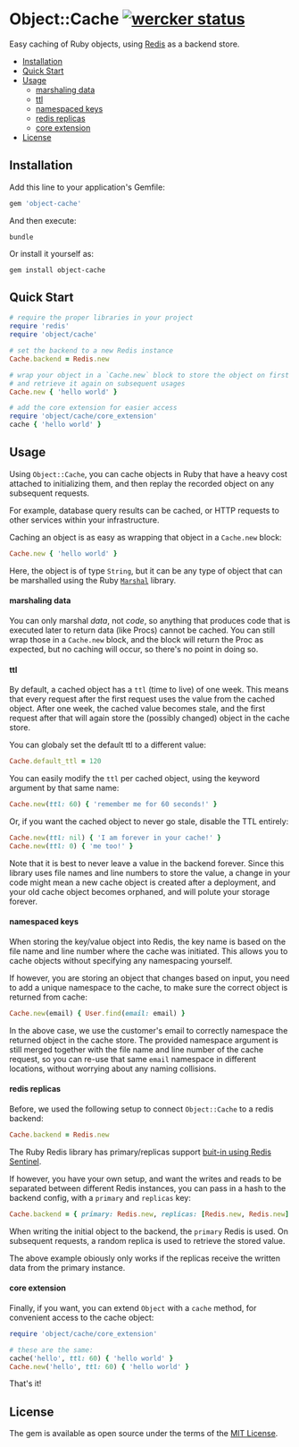 # Object::Cache [![wercker status](https://app.wercker.com/status/8f5b16e230784fd4bd75f267d5d62e85/s/master "wercker status")](https://app.wercker.com/project/bykey/8f5b16e230784fd4bd75f267d5d62e85)

Easy caching of Ruby objects, using [Redis](http://redis.io) as a backend store.

* [Installation](#installation)
* [Quick Start](#quick-start)
* [Usage](#usage)
  * [marshaling data](#marshaling-data)
  * [ttl](#ttl)
  * [namespaced keys](#namespaced-keys)
  * [redis replicas](#redis-replicas)
  * [core extension](#core-extension)
* [License](#license)

## Installation

Add this line to your application's Gemfile:

```ruby
gem 'object-cache'
```

And then execute:

```shell
bundle
```

Or install it yourself as:

```shell
gem install object-cache
```

## Quick Start

```ruby
# require the proper libraries in your project
require 'redis'
require 'object/cache'

# set the backend to a new Redis instance
Cache.backend = Redis.new

# wrap your object in a `Cache.new` block to store the object on first usage,
# and retrieve it again on subsequent usages
Cache.new { 'hello world' }

# add the core extension for easier access
require 'object/cache/core_extension'
cache { 'hello world' }
```

## Usage

Using `Object::Cache`, you can cache objects in Ruby that have a heavy cost
attached to initializing them, and then replay the recorded object on any
subsequent requests.

For example, database query results can be cached, or HTTP requests to other
services within your infrastructure.

Caching an object is as easy as wrapping that object in a `Cache.new` block:

```ruby
Cache.new { 'hello world' }
```

Here, the object is of type `String`, but it can be any type of object that can
be marshalled using the Ruby [`Marshal`][marshal] library.

#### marshaling data

You can only marshal _data_, not _code_, so anything that produces code that is
executed later to return data (like Procs) cannot be cached. You can still wrap
those in a `Cache.new` block, and the block will return the Proc as expected,
but no caching will occur, so there's no point in doing so.

#### ttl

By default, a cached object has a `ttl` (time to live) of one week. This means
that every request after the first request uses the value from the cached
object. After one week, the cached value becomes stale, and the first request
after that will again store the (possibly changed) object in the cache store.

You can globaly set the default ttl to a different value:

```ruby
Cache.default_ttl = 120
```

You can easily modify the `ttl` per cached object, using the keyword argument by
that same name:

```ruby
Cache.new(ttl: 60) { 'remember me for 60 seconds!' }
```

Or, if you want the cached object to never go stale, disable the TTL entirely:

```ruby
Cache.new(ttl: nil) { 'I am forever in your cache!' }
Cache.new(ttl: 0) { 'me too!' }
```

Note that it is best to never leave a value in the backend forever. Since this
library uses file names and line numbers to store the value, a change in your
code might mean a new cache object is created after a deployment, and your old
cache object becomes orphaned, and will polute your storage forever.

#### namespaced keys

When storing the key/value object into Redis, the key name is based on the file
name and line number where the cache was initiated. This allows you to cache
objects without specifying any namespacing yourself.

If however, you are storing an object that changes based on input, you need to
add a unique namespace to the cache, to make sure the correct object is returned
from cache:

```ruby
Cache.new(email) { User.find(email: email) }
```

In the above case, we use the customer's email to correctly namespace the
returned object in the cache store. The provided namespace argument is still
merged together with the file name and line number of the cache request, so you
can re-use that same `email` namespace in different locations, without worrying
about any naming collisions.

#### redis replicas

Before, we used the following setup to connect `Object::Cache` to a redis
backend:

```ruby
Cache.backend = Redis.new
```

The Ruby Redis library has primary/replicas support [buit-in using Redis
Sentinel][sentinel].

If however, you have your own setup, and want the writes and reads to be
separated between different Redis instances, you can pass in a hash to the
backend config, with a `primary` and `replicas` key:

```ruby
Cache.backend = { primary: Redis.new, replicas: [Redis.new, Redis.new] }
```

When writing the initial object to the backend, the `primary` Redis is used. On
subsequent requests, a random replica is used to retrieve the stored value.

The above example obiously only works if the replicas receive the written data
from the primary instance.

#### core extension

Finally, if you want, you can extend `Object` with a `cache` method, for
convenient access to the cache object:

```ruby
require 'object/cache/core_extension'

# these are the same:
cache('hello', ttl: 60) { 'hello world' }
Cache.new('hello', ttl: 60) { 'hello world' }
```

That's it!

## License

The gem is available as open source under the terms of the [MIT License](http://opensource.org/licenses/MIT).

[marshal]: http://ruby-doc.org/core-2.3.0/Marshal.html
[sentinel]: https://github.com/redis/redis-rb#sentinel-support

